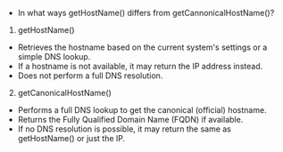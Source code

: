 - In what ways getHostName() differs from getCannonicalHostName()?

1. getHostName()

- Retrieves the hostname based on the current system's settings or a simple DNS lookup.
- If a hostname is not available, it may return the IP address instead.
- Does not perform a full DNS resolution.

2. getCanonicalHostName()

- Performs a full DNS lookup to get the canonical (official) hostname.
- Returns the Fully Qualified Domain Name (FQDN) if available.
- If no DNS resolution is possible, it may return the same as getHostName() or just the IP.
